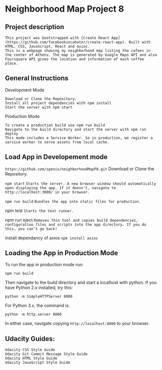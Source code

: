 # Neighborhood Map Project 8

## Project description
    
    This project was bootstrapped with [Create React App](https://github.com/facebookincubator/create-react-app). Built with HTML, CSS, JavaScript, React and axios.
    This is a webpage showing my neighborhood map listing the cafees in the center of Athens. The map is generated by Google Maps API and also Foursquare API gives the location and information of each coffee place. 

## General Instructions

Development Mode

    Download or Clone the Repository.
    Install all project dependencies with npm install
    Start the server with npm start

Production Mode

    To create a production build use npm run build
    Navigate to the build directory and start the server with npm run deploy
    This mode includes a Service Worker. So in production, we register a service worker to serve assets from local cache.

## Load App in Developement mode

  `https://github.com/spenis/neighborhoodMapP8.git`
    Download or Clone the Repository.
  
  `npm start`
    `Starts the server. A new browser window should automatically open displaying the app. If it doesn't, navigate to http://localhost:3000/ in your browser.`

  `npm run build`
    `Bundles the app into static files for production.`

  npm test
    `Starts the test runner.`

  npm run eject
    `Removes this tool and copies build dependencies, configuration files
    and scripts into the app directory. If you do this, you can’t go back!`

install dependancy of axios
  `npm install axios`

## Loading the App in Production Mode

To run the app in production mode run:

`npm run build`

Then navigate to the build directory and start a localhost with python.
 If you have Python 2.x installed, try this:

`python -m SimpleHTTPServer 8000`

For Python 3.x, the command is:

`python -m http.server 8000`

In either case, navigate copying `http://localhost:8000` to your browser.


## Udacity Guides:

    Udacity CSS Style Guide
    Udacity Git Commit Message Style Guide
    Udacity HTML Style Guide
    Udacity JavaScript Style Guide
